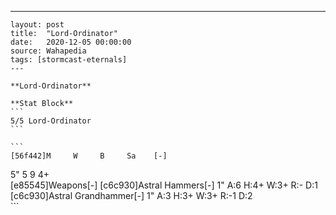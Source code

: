 ---
    layout: post
    title:  "Lord-Ordinator"
    date:   2020-12-05 00:00:00
    source: Wahapedia
    tags: [stormcast-eternals]
    ---
    
    **Lord-Ordinator**
    
    **Stat Block**
    ```
    5/5 Lord-Ordinator
    ```
    
    ```
    [56f442]M     W     B     Sa    [-]
5"    5     9     4+    
[e85545]Weapons[-]
[c6c930]Astral Hammers[-]
1"     A:6    H:4+   W:3+   R:-    D:1   
[c6c930]Astral Grandhammer[-]
1"     A:3    H:3+   W:3+   R:-1   D:2   
    ```
    
    
    